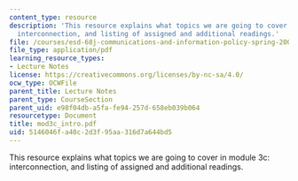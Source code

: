 ```yaml
---
content_type: resource
description: 'This resource explains what topics we are going to cover in module 3c:
  interconnection, and listing of assigned and additional readings.'
file: /courses/esd-68j-communications-and-information-policy-spring-2006/5146046fa40c2d3f95aa316d7a644bd5_mod3c_intro.pdf
file_type: application/pdf
learning_resource_types:
- Lecture Notes
license: https://creativecommons.org/licenses/by-nc-sa/4.0/
ocw_type: OCWFile
parent_title: Lecture Notes
parent_type: CourseSection
parent_uid: e98f04db-a5fa-fe94-257d-658eb039b064
resourcetype: Document
title: mod3c_intro.pdf
uid: 5146046f-a40c-2d3f-95aa-316d7a644bd5
---
```

This resource explains what topics we are going to cover in module 3c: interconnection, and listing of assigned and additional readings.